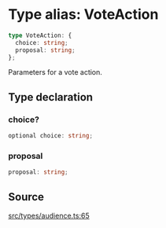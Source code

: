 # Type alias: VoteAction

```ts
type VoteAction: {
  choice: string;
  proposal: string;
};
```

Parameters for a vote action.

## Type declaration

### choice?

```ts
optional choice: string;
```

### proposal

```ts
proposal: string;
```

## Source

[src/types/audience.ts:65](https://github.com/torque-labs/torque-ts-sdk/blob/4377d91cff1aa0b27936cb53a23174cb35cc6c04/src/types/audience.ts#L65)
